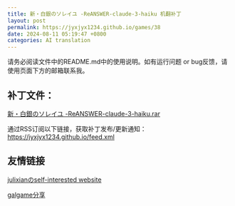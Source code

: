 ```yaml
---
title: 新・白銀のソレイユ -ReANSWER-claude-3-haiku 机翻补丁
layout: post
permalink: https://jyxjyx1234.github.io/games/38
date: 2024-08-11 05:19:47 +0800
categories: AI translation
---
```



请务必阅读文件中的README.md中的使用说明。如有运行问题 or bug反馈，请使用页面下方的邮箱联系我。

## 补丁文件：

[新・白銀のソレイユ -ReANSWER-claude-3-haiku.rar](../resources/%E6%96%B0%E3%83%BB%E7%99%BD%E9%8A%80%E3%81%AE%E3%82%BD%E3%83%AC%E3%82%A4%E3%83%A6%20-ReANSWER-claude-3-haiku.rar)

 

通过RSS订阅以下链接，获取补丁发布/更新通知：https://jyxjyx1234.github.io/feed.xml

## 友情链接

[julixianのself-interested website](https://julixian-siw.worldsystem.top/) 

[galgame分享](https://t.me/galgpt)